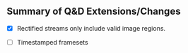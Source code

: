 ## Summary of Q&D Extensions/Changes

* [x] Rectified streams only include valid image regions.
* [ ] Timestamped framesets

